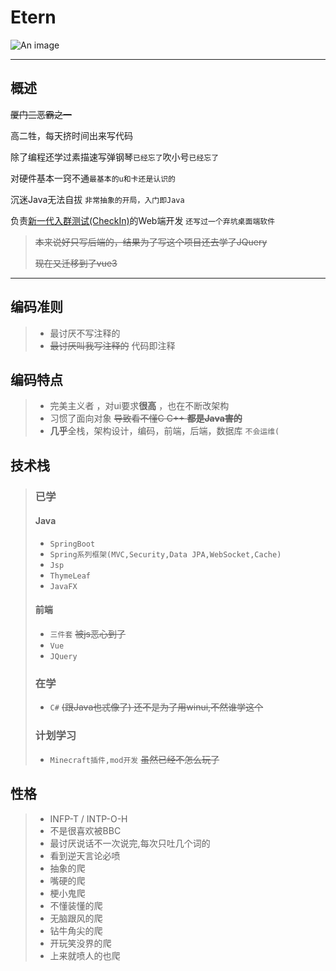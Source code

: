 # Etern
![An image](http://q1.qlogo.cn/g?b=qq&nk=941651914&s=160)
_________________
## 概述

~~厦门三恶霸之一~~

高二牲，每天挤时间出来写代码

除了编程还学过素描速写弹钢琴`已经忘了`吹小号`已经忘了`

对硬件基本一窍不通`最基本的u和卡还是认识的`

沉迷Java无法自拔 `非常抽象的开局，入门即Java`

负责[新一代入群测试(CheckIn)](https://github.com/seewo-geek/CheckIn)的Web端开发 `还写过一个弃坑桌面端软件`

>~~本来说好只写后端的，结果为了写这个项目还去学了JQuery~~
> 
>~~现在又迁移到了vue3~~

-----------------------------
## 编码准则
> - 最讨厌不写注释的
> - ~~最讨厌叫我写注释的~~ 代码即注释
## 编码特点
> - 完美主义者 ，对ui要求**很高** ，也在不断改架构
> - 习惯了面向对象 ~~导致看不懂C C++ **都是Java害的**~~
> - **几乎**全栈，架构设计，编码，前端，后端，数据库 `不会运维(`
## 技术栈
> ### 已学
> #### Java
> - `SpringBoot`
> - `Spring系列框架(MVC,Security,Data JPA,WebSocket,Cache)`
> - `Jsp`
> - `ThymeLeaf`
> - `JavaFX`
> #### 前端
> - `三件套` ~~被js恶心到了~~
> - `Vue`
> - `JQuery`
> ### 在学
> - `C#` ~~(跟Java也忒像了) 还不是为了用winui,不然谁学这个~~
> ### 计划学习
> - `Minecraft插件,mod开发` ~~虽然已经不怎么玩了~~
## 性格
> - INFP-T / INTP-O-H
> - 不是很喜欢被BBC
> - 最讨厌说话不一次说完,每次只吐几个词的
> - 看到逆天言论必喷
> - 抽象的爬
> - 嘴硬的爬
> - 梗小鬼爬
> - 不懂装懂的爬
> - 无脑跟风的爬
> - 钻牛角尖的爬
> - 开玩笑没界的爬
> - 上来就喷人的也爬
